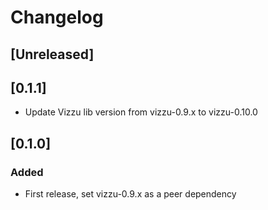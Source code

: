 # Changelog

## [Unreleased]

## [0.1.1]

-   Update Vizzu lib version from vizzu-0.9.x to vizzu-0.10.0

## [0.1.0]

### Added

-   First release, set vizzu-0.9.x as a peer dependency
